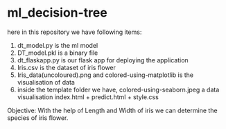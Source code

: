 # ml_decision-tree


here in this repository we have following items:
1. dt_model.py  is the ml model 
2. DT_model.pkl  is a binary file 
3. dt_flaskapp.py  is our flask app for deploying the application
4. Iris.csv  is the dataset of iris flower
5. Iris_data(uncoloured).png and colored-using-matplotlib  is the visualisation of data
6. inside the template folder we have, 
   colored-using-seaborn.jpeg  a data visualisation
   index.html  +  predict.html  +  style.css 
 

Objective:
With the help of Length and Width of iris we can determine the species of iris flower.
